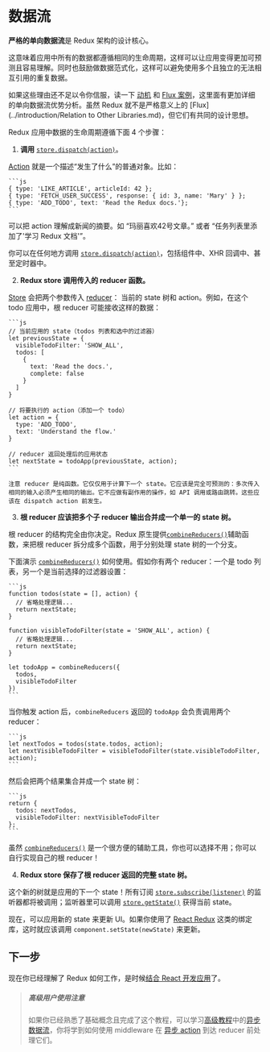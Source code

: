 # 数据流

**严格的单向数据流**是 Redux 架构的设计核心。

这意味着应用中所有的数据都遵循相同的生命周期，这样可以让应用变得更加可预测且容易理解。同时也鼓励做数据范式化，这样可以避免使用多个且独立的无法相互引用的重复数据。

如果这些理由还不足以令你信服，读一下 [动机](../introduction/Motivation.md) 和 [Flux 案例](https://medium.com/@dan_abramov/the-case-for-flux-379b7d1982c6)，这里面有更加详细的单向数据流优势分析。虽然 Redux 就不是严格意义上的 [Flux](../introduction/Relation to Other Libraries.md)，但它们有共同的设计思想。

Redux 应用中数据的生命周期遵循下面 4 个步骤： 

1. **调用** [`store.dispatch(action)`](../api/Store.md#dispatch)。

  [Action](Actions.md) 就是一个描述“发生了什么”的普通对象。比如：

    ```js
    { type: 'LIKE_ARTICLE', articleId: 42 };
    { type: 'FETCH_USER_SUCCESS', response: { id: 3, name: 'Mary' } };
    { type: 'ADD_TODO', text: 'Read the Redux docs.'};
    ```

  可以把 action 理解成新闻的摘要。如 “玛丽喜欢42号文章。” 或者 “任务列表里添加了'学习 Redux 文档'”。

  你可以在任何地方调用 [`store.dispatch(action)`](../api/Store.md#dispatch)，包括组件中、XHR 回调中、甚至定时器中。

2. **Redux store 调用传入的 reducer 函数。**

  [Store](Store.md) 会把两个参数传入 [reducer](Reducers.md)： 当前的 state 树和 action。例如，在这个 todo 应用中，根 reducer 可能接收这样的数据：

    ```js
    // 当前应用的 state（todos 列表和选中的过滤器）
    let previousState = {
      visibleTodoFilter: 'SHOW_ALL',
      todos: [
        {
          text: 'Read the docs.',
          complete: false
        }
      ]
    }

    // 将要执行的 action（添加一个 todo）
    let action = {
      type: 'ADD_TODO',
      text: 'Understand the flow.'
    }

    // reducer 返回处理后的应用状态
    let nextState = todoApp(previousState, action);
    ```

    注意 reducer 是纯函数。它仅仅用于计算下一个 state。它应该是完全可预测的：多次传入相同的输入必须产生相同的输出。它不应做有副作用的操作，如 API 调用或路由跳转。这些应该在 dispatch action 前发生。

3. **根 reducer 应该把多个子 reducer 输出合并成一个单一的 state 树。**

  根 reducer 的结构完全由你决定。Redux 原生提供[`combineReducers()`](../api/combineReducers.md)辅助函数，来把根 reducer 拆分成多个函数，用于分别处理 state 树的一个分支。

  下面演示 [`combineReducers()`](../api/combineReducers.md) 如何使用。假如你有两个 reducer：一个是 todo 列表，另一个是当前选择的过滤器设置：

    ```js
    function todos(state = [], action) {
      // 省略处理逻辑...
      return nextState;
    }

    function visibleTodoFilter(state = 'SHOW_ALL', action) {
      // 省略处理逻辑...
      return nextState;
    }

    let todoApp = combineReducers({
      todos,
      visibleTodoFilter
    })
    ```

  当你触发 action 后，`combineReducers` 返回的 `todoApp` 会负责调用两个 reducer：

    ```js
    let nextTodos = todos(state.todos, action);
    let nextVisibleTodoFilter = visibleTodoFilter(state.visibleTodoFilter, action);
    ```

  然后会把两个结果集合并成一个 state 树：

    ```js
    return {
      todos: nextTodos,
      visibleTodoFilter: nextVisibleTodoFilter
    };
    ```

  虽然 [`combineReducers()`](../api/combineReducers.md) 是一个很方便的辅助工具，你也可以选择不用；你可以自行实现自己的根 reducer！

4. **Redux store 保存了根 reducer 返回的完整 state 树。**

  这个新的树就是应用的下一个 state！所有订阅 [`store.subscribe(listener)`](../api/Store.md#subscribe) 的监听器都将被调用；监听器里可以调用 [`store.getState()`](../api/Store.md#getState) 获得当前 state。

  现在，可以应用新的 state 来更新 UI。如果你使用了 [React Redux](https://github.com/gaearon/react-redux) 这类的绑定库，这时就应该调用 `component.setState(newState)` 来更新。

## 下一步

现在你已经理解了 Redux 如何工作，是时候[结合 React 开发应用](UsageWithReact.md)了。

>##### 高级用户使用注意
>如果你已经熟悉了基础概念且完成了这个教程，可以学习[高级教程](../advanced/README.md)中的[异步数据流](../advanced/AsyncFlow.md)，你将学到如何使用 middleware 在 [异步 action](../advanced/AsyncActions.md) 到达 reducer 前处理它们。
